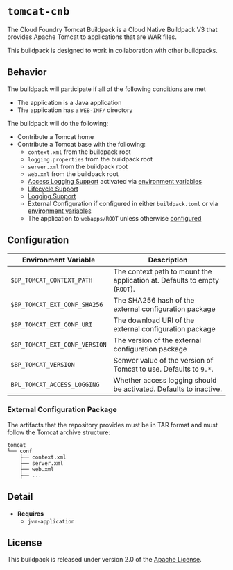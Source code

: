 # `tomcat-cnb`
The Cloud Foundry Tomcat Buildpack is a Cloud Native Buildpack V3 that provides Apache Tomcat to applications that are WAR files.

This buildpack is designed to work in collaboration with other buildpacks.

## Behavior
The buildpack will participate if all of the following conditions are met

* The application is a Java application
* The application has a `WEB-INF/` directory

The buildpack will do the following:

* Contribute a Tomcat home
* Contribute a Tomcat base with the following:
  * `context.xml` from the buildpack root
  * `logging.properties` from the buildpack root
  * `server.xml` from the buildpack root
  * `web.xml` from the buildpack root
  * [Access Logging Support][als] activated via [environment variables](#Configuration)
  * [Lifecycle Support][lcs]
  * [Logging Support][lgs]
  * External Configuration if configured in either `buildpack.toml` or via [environment variables](#Configuration)
  * The application to `webapps/ROOT` unless otherwise [configured](#Configuration)

[als]: https://github.com/cloudfoundry/java-buildpack-support/tree/master/tomcat-access-logging-support
[lcs]: https://github.com/cloudfoundry/java-buildpack-support/tree/master/tomcat-lifecycle-support
[lgs]: https://github.com/cloudfoundry/java-buildpack-support/tree/master/tomcat-logging-support

## Configuration
| Environment Variable | Description
| -------------------- | -----------
| `$BP_TOMCAT_CONTEXT_PATH` | The context path to mount the application at.  Defaults to empty (`ROOT`).
| `$BP_TOMCAT_EXT_CONF_SHA256` | The SHA256 hash of the external configuration package
| `$BP_TOMCAT_EXT_CONF_URI` | The download URI of the external configuration package
| `$BP_TOMCAT_EXT_CONF_VERSION` | The version of the external configuration package
| `$BP_TOMCAT_VERSION` | Semver value of the version of Tomcat to use.  Defaults to `9.*`.
| `BPL_TOMCAT_ACCESS_LOGGING` | Whether access logging should be activated.  Defaults to inactive. 

### External Configuration Package
The artifacts that the repository provides must be in TAR format and must follow the Tomcat archive structure:

```
tomcat
└── conf
    ├── context.xml
    ├── server.xml
    ├── web.xml
    ├── ...
```

## Detail
* **Requires**
  * `jvm-application`

## License
This buildpack is released under version 2.0 of the [Apache License][a].

[a]: https://www.apache.org/licenses/LICENSE-2.0
